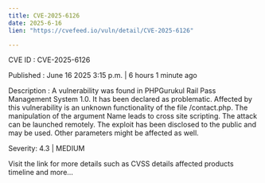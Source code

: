 ```yaml
---
title: CVE-2025-6126
date: 2025-6-16
lien: "https://cvefeed.io/vuln/detail/CVE-2025-6126"

---
```


CVE ID : CVE-2025-6126

Published :  June 16
2025
3:15 p.m. | 6 hours
1 minute ago

Description : A vulnerability was found in PHPGurukul Rail Pass Management System 1.0. It has been declared as problematic. Affected by this vulnerability is an unknown functionality of the file /contact.php. The manipulation of the argument Name leads to cross site scripting. The attack can be launched remotely. The exploit has been disclosed to the public and may be used. Other parameters might be affected as well.

Severity: 4.3 | MEDIUM

Visit the link for more details
such as CVSS details
affected products
timeline
and more...

